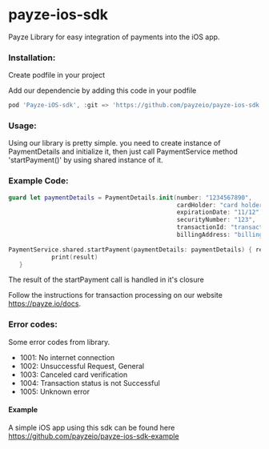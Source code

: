 # payze-ios-sdk
Payze Library for easy integration of payments into the iOS app.

### Installation:

Create podfile in your project

Add our dependencie by adding this code in your podfile
```groovy
pod 'Payze-iOS-sdk', :git => 'https://github.com/payzeio/payze-ios-sdk.git'
```

### Usage:
Using our library is pretty simple. you need to create instance of PaymentDetails and initialize it, then just call PaymentService method 'startPayment()' by using shared instance of it.
### Example Code:
```swift
guard let paymentDetails = PaymentDetails.init(number: "1234567890", 
                                               cardHolder: "card holder", 
                                               expirationDate: "11/12", 
                                               securityNumber: "123", 
                                               transactionId: "transaction id", 
                                               billingAddress: "billing address") else { return }
        
PaymentService.shared.startPayment(paymentDetails: paymentDetails) { result in
            print(result)
   }
```

The result of the startPayment call is handled in it's closure

Follow the instructions for transaction processing on our website https://payze.io/docs.

### Error codes:
Some error codes from library.
* 1001: No internet connection
* 1002: Unsuccessful Request, General
* 1003: Canceled card verification
* 1004: Transaction status is not Successful
* 1005: Unknown error


#### Example
A simple iOS app using this sdk can be found here https://github.com/payzeio/payze-ios-sdk-example
